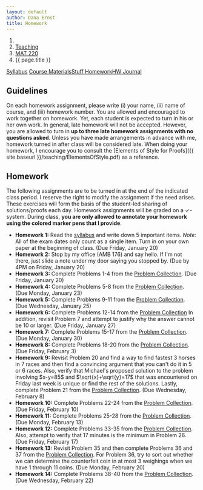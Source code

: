 ```yaml
---
layout: default
author: Dana Ernst
title: Homework
---
```


<ol class="breadcrumb">
  <li><a href="/"><i class="fa fa-home"></i></a></li>
  <li><a href="/teaching/">Teaching</a></li>
  <li><a href="/teaching/mat220s17">MAT 220</a></li>
  <li class="active">{{ page.title }}</li>
</ol>

<div class="row">
<div class="col-xs-12">
<div class="btn-group btn-group-justified">
<a class="btn btn-default btn-success" href="{{site.baseurl}}/teaching/mat220s17/syllabus/">Syllabus</a>
<a class="btn btn-default btn-primary" href="{{site.baseurl}}/teaching/mat220s17/materials/">
<span class="hidden-xs">Course Materials</span><span class="visible-xs">Stuff</span>
</a>
<a class="btn btn-default btn-warning" href="{{site.baseurl}}/teaching/mat220s17/homework/">
<span class="hidden-xs">Homework</span><span class="visible-xs">HW</span>
</a>
<a class="btn btn-default btn-info" href="{{site.baseurl}}/teaching/mat220s17/journal/">Journal</a>
</div>
</div>
</div>

## Guidelines ##
On each homework assignment, please write (i) your name, (ii) name of course, and (iii) homework number. You are allowed and encouraged to work together on homework. Yet, each student is expected to turn in his or her own work. In general, late homework will not be accepted. However, you are allowed to turn in **up to three late homework assignments with no questions asked**. Unless you have made arrangements in advance with me, homework turned in after class will be considered late. When doing your homework, I encourage you to consult the [Elements of Style for Proofs]({{ site.baseurl }}/teaching/ElementsOfStyle.pdf) as a reference.

## Homework ##
The following assignments are to be turned in at the end of the indicated class period.  I reserve the right to modify the assignment if the need arises.  These exercises will form the basis of the student-led sharing of solutions/proofs each day.  Homework assignments will be graded on a $\checkmark$-system.  During class, **you are only allowed to annotate your homework using the colored marker pens that I provide**.

<ul class="fa-ul">
  <li><i class="fa-li fa fa-pencil-square-o"></i><b>Homework 1:</b> Read the <a href="{{site.baseurl}}/teaching/mat220s17/syllabus/">syllabus</a> and write down 5 important items.  <i>Note:</i>  All of the exam dates only count as a single item.  Turn in on your own paper at the beginning of class. (Due Friday, January 20)</li>
  <li><i class="fa-li fa fa-pencil-square-o"></i><b>Homework 2:</b> Stop by my office (AMB 176) and say hello. If I'm not there, just slide a note under my door saying you stopped by. (Due by 4PM on Friday, January 20)</li>
  <li><i class="fa-li fa fa-pencil-square-o"></i><b>Homework 3:</b> Complete Problems 1-4 from the <a href="https://dcernst.github.io/teaching/mat220s17/220ProblemCollection.pdf">Problem Collection</a>. (Due Friday, January 20)</li>
  <li><i class="fa-li fa fa-pencil-square-o"></i><b>Homework 4:</b> Complete Problems 5-8 from the <a href="https://dcernst.github.io/teaching/mat220s17/220ProblemCollection.pdf">Problem Collection</a>. (Due Monday, January 23)</li>
  <li><i class="fa-li fa fa-pencil-square-o"></i><b>Homework 5:</b> Complete Problems 9-11 from the <a href="https://dcernst.github.io/teaching/mat220s17/220ProblemCollection.pdf">Problem Collection</a>. (Due Wednesday, January 25)</li>
  <li><i class="fa-li fa fa-pencil-square-o"></i><b>Homework 6:</b> Complete Problems 12-14 from the <a href="https://dcernst.github.io/teaching/mat220s17/220ProblemCollection.pdf">Problem Collection</a> In addition, revisit Problem 7 and attempt to justify why the answer cannot be 10 or larger. (Due Friday, January 27)</li>
  <li><i class="fa-li fa fa-pencil-square-o"></i><b>Homework 7:</b> Complete Problems 15-17 from the <a href="https://dcernst.github.io/teaching/mat220s17/220ProblemCollection.pdf">Problem Collection</a>. (Due Monday, January 30)</li>
  <li><i class="fa-li fa fa-pencil-square-o"></i><b>Homework 8:</b> Complete Problems 18-20 from the <a href="https://dcernst.github.io/teaching/mat220s17/220ProblemCollection.pdf">Problem Collection</a>. (Due Friday, February 3)</li>
  <li><i class="fa-li fa fa-pencil-square-o"></i><b>Homework 9:</b> Revisit Problem 20 and find a way to find fastest 3 horses in 7 races and then find a convincing argument that you can't do it in 5 or 6 races.  Also, verify that Michael's proposed solution to the problem involving $x-y=85$ and $\sqrt{x}+\sqrt{y}=17$ that was encountered on Friday last week is unique or find the rest of the solutions.  Lastly, complete Problem 21 from the <a href="https://dcernst.github.io/teaching/mat220s17/220ProblemCollection.pdf">Problem Collection</a>. (Due Wednesday, February 8)</li>
  <li><i class="fa-li fa fa-pencil-square-o"></i><b>Homework 10:</b> Complete Problems 22-24 from the <a href="https://dcernst.github.io/teaching/mat220s17/220ProblemCollection.pdf">Problem Collection</a>. (Due Friday, February 10)</li>
  <li><i class="fa-li fa fa-pencil-square-o"></i><b>Homework 11:</b> Complete Problems 25-28 from the <a href="https://dcernst.github.io/teaching/mat220s17/220ProblemCollection.pdf">Problem Collection</a>. (Due Monday, February 13)</li>
  <li><i class="fa-li fa fa-pencil-square-o"></i><b>Homework 12:</b> Complete Problems 33-35 from the <a href="https://dcernst.github.io/teaching/mat220s17/220ProblemCollection.pdf">Problem Collection</a>. Also, attempt to verify that 17 minutes is the minimum in Problem 26. (Due Friday, February 17)</li>
  <li><i class="fa-li fa fa-pencil-square-o"></i><b>Homework 13:</b> Revisit Problem 35 and then complete Problems 36 and 37 from the <a href="https://dcernst.github.io/teaching/mat220s17/220ProblemCollection.pdf">Problem Collection</a>. For Problem 36, try to sort out whether we can determine the counterfeit coin in at most 3 weighings when we have 1 through 11 coins. (Due Monday, February 20)</li>
  <li><i class="fa-li fa fa-pencil-square-o"></i><b>Homework 14:</b> Complete Problems 38-40 from the <a href="https://dcernst.github.io/teaching/mat220s17/220ProblemCollection.pdf">Problem Collection</a>. (Due Wednesday, February 22)</li>
</ul>
